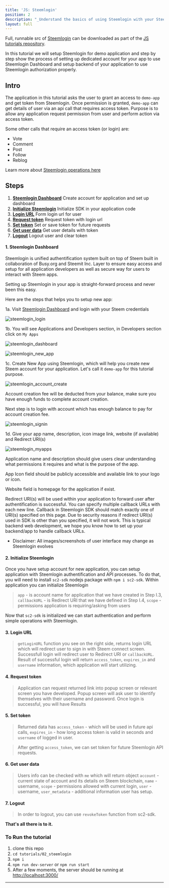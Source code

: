 ```yaml
---
title: 'JS: Steemlogin'
position: 2
description: "_Understand the basics of using Steemlogin with your Steem application._"
layout: full
---              
```

<span class="fa-pull-left top-of-tutorial-repo-link"><span class="first-word">Full</span>, runnable src of [Steemlogin](https://github.com/steemit/devportal-tutorials-js/tree/master/tutorials/02_steemlogin) can be downloaded as part of the [JS tutorials repository](https://github.com/steemit/devportal-tutorials-js).</span>
<br>



In this tutorial we will setup Steemlogin for demo application and step by step show the process of setting up dedicated account for your app to use Steemlogin Dashboard and setup backend of your application to use Steemlogin authorization properly.

## Intro

The application in this tutorial asks the user to grant an access to `demo-app` and get token from Steemlogin. Once permission is granted, `demo-app` can get details of user via an api call that requires access token.
Purpose is to allow any application request permission from user and perform action via access token.

Some other calls that require an access token (or login) are:

*   Vote
*   Comment
*   Post
*   Follow
*   Reblog

Learn more about [Steemlogin operations here](https://github.com/steemit/steemlogin-sdk)

## Steps

1.  [**Steemlogin Dashboard**](#sc-dashboard) Create account for application and set up dashboard
1.  [**Initialize Steemlogin**](#init-sc) Initialize SDK in your application code
1.  [**Login URL**](#login-url) Form login url for user
1.  [**Request token**](#request-token) Request token with login url
1.  [**Set token**](#set-token) Set or save token for future requests
1.  [**Get user data**](#get-user) Get user details with token
1.  [**Logout**](#logout) Logout user and clear token

#### 1. Steemlogin Dashboard<a name="sc-dashboard"></a>

Steemlogin is unified authentification system built on top of Steem built in collaboration of Busy.org and Steemit Inc.
Layer to ensure easy access and setup for all application developers as well as secure way for users to interact with Steem apps.

Setting up Steemlogin in your app is straight-forward process and never been this easy.

Here are the steps that helps you to setup new app:

1a. Visit [Steemlogin Dashboard](https://steemlogin.com/dashboard) and login with your Steem credentials

![steemlogin_login](https://github.com/steemit/devportal-tutorials-js/blob/master/tutorials/02_steemlogin/images/steemlogin_login.png?raw=true)

1b. You will see Applications and Developers section, in Developers section click on `My Apps`

![steemlogin_dashboard](https://github.com/steemit/devportal-tutorials-js/blob/master/tutorials/02_steemlogin/images/steemlogin_dashboard.png?raw=true)

![steemlogin_new_app](https://github.com/steemit/devportal-tutorials-js/blob/master/tutorials/02_steemlogin/images/steemlogin_new_app.png?raw=true)

1c. Create New App using Steemlogin, which will help you create new Steem account for your application. Let's call it `demo-app` for this tutorial purpose.

![steemlogin_account_create](https://github.com/steemit/devportal-tutorials-js/blob/master/tutorials/02_steemlogin/images/steemlogin_account_create.png?raw=true)

Account creation fee will be deducted from your balance, make sure you have enough funds to complete account creation.

Next step is to login with account which has enough balance to pay for account creation fee.

![steemlogin_signin](https://github.com/steemit/devportal-tutorials-js/blob/master/tutorials/02_steemlogin/images/steemlogin_signin.png?raw=true)

1d. Give your app name, description, icon image link, website (if available) and Redirect URI(s)

![steemlogin_myapps](https://github.com/steemit/devportal-tutorials-js/blob/master/tutorials/02_steemlogin/images/steemlogin_myapps.png?raw=true)

Application name and description should give users clear understanding what permissions it requires and what is the purpose of the app.

App Icon field should be publicly accessible and available link to your logo or icon.

Website field is homepage for the application if exist.

Redirect URI(s) will be used within your application to forward user after authentification is successful. You can specify multiple callback URLs with each new line. Callback in Steemlogin SDK should match exactly one of URI(s) specified on this page. Due to security reasons if redirect URI(s) used in SDK is other than you specified, it will not work.
This is typical backend web development, we hope you know how to set up your backend/app to handle callback URLs.

*   Disclaimer: All images/screenshots of user interface may change as Steemlogin evolves

#### 2. Initialize Steemlogin<a name="init-sc"></a>

Once you have setup account for new application, you can setup application with Steemlogin authentification and API processes.
To do that, you will need to install `sc2-sdk` nodejs package with `npm i sc2-sdk`.
Within application you can initialize Steemlogin

> `app` - is account name for application that we have created in Step I.3, `callbackURL` - is Redirect URI that we have defined in Step I.4, `scope` - permissions application is requiring/asking from users

Now that `sc2-sdk` is initialized we can start authentication and perform simple operations with Steemlogin.

#### 3. Login URL<a name="login-url"></a>

> `getLoginURL` function you see on the right side, returns login URL which will redirect user to sign in with Steem connect screen. Successfull login will redirect user to Redirect URI or `callbackURL`. Result of successful login will return `access_token`, `expires_in` and `username` information, which application will start utilizing.

#### 4. Request token<a name="request-token"></a>

> Application can request returned link into popup screen or relevant screen you have developed. Popup screen will ask user to identify themselves with their username and password. Once login is successful, you will have Results

#### 5. Set token<a name="set-token"></a>

> Returned data has `access_token` - which will be used in future api calls, `expires_in` - how long access token is valid in seconds and `username` of logged in user.

> After getting `access_token`, we can set token for future Steemlogin API requests.

#### 6. Get user data<a name="get-user"></a>

> Users info can be checked with `me` which will return object
> `account` - current state of account and its details on Steem blockchain, `name` - username, `scope` - permissions allowed with current login, `user` - username, `user_metadata` - additional information user has setup.

#### 7. Logout<a name="logout"></a>

> In order to logout, you can use `revokeToken` function from sc2-sdk.

**That's all there is to it.**

### To Run the tutorial

1.  clone this repo
1.  `cd tutorials/02_steemlogin`
1.  `npm i`
1.  `npm run dev-server` or `npm run start`
1.  After a few moments, the server should be running at [http://localhost:3000/](http://localhost:3000/)


---
